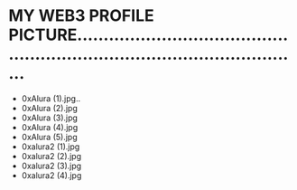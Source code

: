 # MY WEB3 PROFILE PICTURE................................................................................................
- 0xAlura (1).jpg..
- 0xAlura (2).jpg
- 0xAlura (3).jpg
- 0xAlura (4).jpg
- 0xAlura (5).jpg
- 0xalura2 (1).jpg
- 0xalura2 (2).jpg
- 0xalura2 (3).jpg
- 0xalura2 (4).jpg
